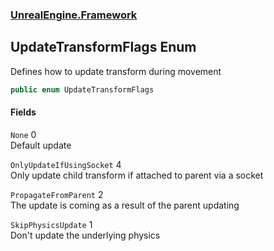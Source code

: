 ### [UnrealEngine.Framework](UnrealEngine_Framework.md 'UnrealEngine.Framework')
## UpdateTransformFlags Enum
Defines how to update transform during movement  
```csharp
public enum UpdateTransformFlags

```
#### Fields
<a name='UnrealEngine_Framework_UpdateTransformFlags_None'></a>
`None` 0  
Default update  
  
<a name='UnrealEngine_Framework_UpdateTransformFlags_OnlyUpdateIfUsingSocket'></a>
`OnlyUpdateIfUsingSocket` 4  
Only update child transform if attached to parent via a socket  
  
<a name='UnrealEngine_Framework_UpdateTransformFlags_PropagateFromParent'></a>
`PropagateFromParent` 2  
The update is coming as a result of the parent updating  
  
<a name='UnrealEngine_Framework_UpdateTransformFlags_SkipPhysicsUpdate'></a>
`SkipPhysicsUpdate` 1  
Don't update the underlying physics  
  
